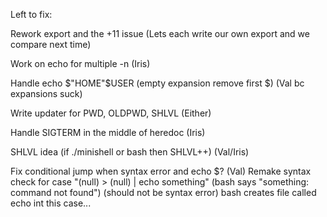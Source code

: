 Left to fix:

Rework export and the +11 issue (Lets each write our own export and we compare next time)

Work on echo for multiple -n (Iris)

Handle echo $"HOME"$USER (empty expansion remove first $) (Val bc expansions suck)

Write updater for PWD, OLDPWD, SHLVL (Either)

Handle SIGTERM in the middle of heredoc (Iris)

SHLVL idea (if ./minishell or bash then SHLVL++) (Val/Iris)

Fix conditional jump when syntax error and echo $? (Val)
Remake syntax check for case "(null) > (null) | echo something" (bash says "something: command not found") (should not be syntax error)
bash creates file called echo int this case...
